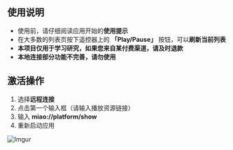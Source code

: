 ## 使用说明

- 使用前，请仔细阅读应用开始的**使用提示**
- 在大多数的列表页按下遥控器上的 **「Play/Pause」** 按钮，可以**刷新当前列表**
- **本项目仅用于学习研究，如果您来自某付费渠道，请及时退款**
- **本地连接部分功能不完善，请勿使用**


## 激活操作

1. 选择**远程连接**
2. 点击第一个输入框（请输入播放资源链接）
3. 输入 **miao://platform/show**
4. 重新启动应用

![Imgur](https://i.imgur.com/5z3DIJo.jpg?1)
